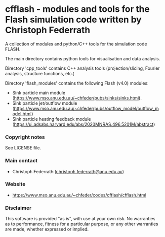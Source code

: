 # cfflash - modules and tools for the Flash simulation code written by Christoph Federrath

A collection of modules and python/C++ tools for the simulation code FLASH.

The main directory contains python tools for visualisation and data analysis.

Directory 'cpp_tools' contains C++ analysis tools (projection/slicing, Fourier analysis, structure functions, etc.)

Directory 'flash_modules' contains the following Flash (v4.0) modules:
- Sink particle main module (https://www.mso.anu.edu.au/~chfeder/pubs/sinks/sinks.html).
- Sink particle jet/outflow module (https://www.mso.anu.edu.au/~chfeder/pubs/outflow_model/outflow_model.html)
- Sink particle heating feedback module (https://ui.adsabs.harvard.edu/abs/2020MNRAS.496.5201M/abstract)

### Copyright notes ###

See LICENSE file.

### Main contact ###

* Christoph Federrath (christoph.federrath@anu.edu.au)

### Website ###

* https://www.mso.anu.edu.au/~chfeder/codes/cfflash/cfflash.html

### Disclaimer ###

This software is provided "as is", with use at your own risk. No warranties as to performance, fitness for a particular purpose, or any other warranties are made, whether expressed or implied.
